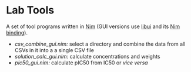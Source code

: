 # Lab Tools

A set of tool programs written in [Nim](http://nim-lang.org/) (GUI versions use [libui](https://github.com/andlabs/libui) and its [Nim binding](https://github.com/nim-lang/ui)).

* *csv_combine_gui.nim:* select a directory and combine the data from all CSVs in it into a a single CSV file
* *solution_calc_gui.nim:* calculate concentrations and weights
* *pic50_gui.nim:* calculate pIC50 from IC50 or *vice versa*